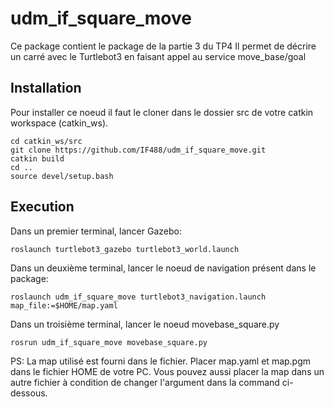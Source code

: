 # udm_if_square_move
Ce package contient le package de la partie 3 du TP4
Il permet de décrire un carré avec le Turtlebot3 en faisant appel au service move_base/goal


## Installation
Pour installer ce noeud il faut le cloner dans le dossier src de votre catkin workspace (catkin_ws).

```
cd catkin_ws/src
git clone https://github.com/IF488/udm_if_square_move.git
catkin build
cd ..
source devel/setup.bash
```

## Execution
Dans un premier terminal, lancer Gazebo:

```
roslaunch turtlebot3_gazebo turtlebot3_world.launch
```

Dans un deuxième terminal, lancer le noeud de navigation présent dans le package:

```
roslaunch udm_if_square_move turtlebot3_navigation.launch map_file:=$HOME/map.yaml
```

Dans un troisième terminal, lancer le noeud movebase_square.py

```
rosrun udm_if_square_move movebase_square.py
```

PS: La map utilisé est fourni dans le fichier. Placer map.yaml et map.pgm dans le fichier HOME de votre PC. Vous pouvez aussi placer la map dans un autre fichier à condition de changer l'argument dans la command ci-dessous.
